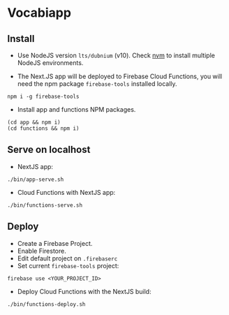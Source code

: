 # Vocabiapp


## Install
  - Use NodeJS version `lts/dubnium` (v10). Check [nvm](https://github.com/nvm-sh/nvm) to install multiple NodeJS environments.

  - The Next.JS app will be deployed to Firebase Cloud Functions, you will need the npm package `firebase-tools` installed locally. 
  ```
  npm i -g firebase-tools
  ```

  - Install app and functions NPM packages.
  ```
  (cd app && npm i)
  (cd functions && npm i)
  ```

## Serve on localhost
  - NextJS app: 
  ```
  ./bin/app-serve.sh
  ```

  - Cloud Functions with NextJS app:
  ```
  ./bin/functions-serve.sh
  ```

## Deploy
  - Create a Firebase Project.
  - Enable Firestore.
  - Edit default project on `.firebaserc`
  - Set current  `firebase-tools` project:  
  ```
  firebase use <YOUR_PROJECT_ID>
  ```
  - Deploy Cloud Functions with the NextJS build:
  ```
  ./bin/functions-deploy.sh
  ```
